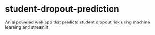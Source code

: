 # student-dropout-prediction
An ai powered web app that predicts student dropout risk using machine learning and streamlit
